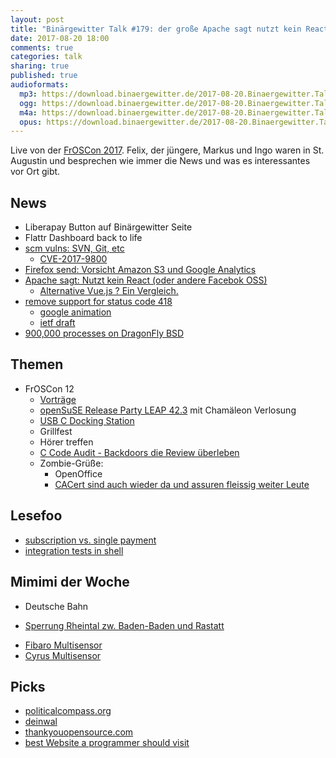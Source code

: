 ```yaml
---
layout: post
title: "Binärgewitter Talk #179: der große Apache sagt nutzt kein React"
date: 2017-08-20 18:00
comments: true
categories: talk
sharing: true
published: true
audioformats:
  mp3: https://download.binaergewitter.de/2017-08-20.Binaergewitter.Talk.179.mp3
  ogg: https://download.binaergewitter.de/2017-08-20.Binaergewitter.Talk.179.ogg
  m4a: https://download.binaergewitter.de/2017-08-20.Binaergewitter.Talk.179.m4a
  opus: https://download.binaergewitter.de/2017-08-20.Binaergewitter.Talk.179.opus
---
```

Live von der [FrOSCon 2017](http://froscon.de/). Felix, der jüngere, Markus und Ingo waren in St. Augustin und besprechen wie immer die News und was es
interessantes vor Ort gibt.

## News
- Liberapay Button auf Binärgewitter Seite
- Flattr Dashboard back to life
- [scm vulns: SVN, Git, etc](http://blog.recurity-labs.com/2017-08-10/scm-vulns)
  * [CVE-2017-9800](https://subversion.apache.org/security/CVE-2017-9800-advisory.txt)
- [Firefox send: Vorsicht Amazon S3 und Google Analytics](https://www.kuketz-blog.de/firefox-send-setzt-mozilla-erneut-auf-google-analytics/)
- [Apache sagt: Nutzt kein React (oder andere Facebok OSS)](
https://www.heise.de/developer/meldung/Apache-Software-Foundation-will-keine-Projekte-mit-Facebook-Lizenz-unter-ihrem-Dach-3778887.html)
  * [Alternative Vue.js ? Ein Vergleich.](https://vuejs.org/v2/guide/comparison.html#React)
- [remove support for status code 418](https://github.com/golang/go/issues/21326)
  * [google animation](https://www.google.com/teapot)
  * [ietf draft](https://tools.ietf.org/id/draft-nottingham-thanks-larry-00.html)
- [900,000 processes on DragonFly BSD](http://lists.dragonflybsd.org/pipermail/users/2017-August/313552.html)

## Themen
- FrOSCon 12
    * [Vorträge](https://media.ccc.de/c/froscon2017)
    * [openSuSE Release Party LEAP 42.3](https://news.opensuse.org/2017/07/17/plan-a-community-release-party-for-opensuse-leap-42-3/) mit Chamäleon Verlosung
    * [USB C Docking Station](http://amzn.to/2w0hjIk)
    * Grillfest
    * Hörer treffen
    * [C Code Audit - Backdoors die Review überleben](http://underhanded-c.org/)
    * Zombie-Grüße:
      - OpenOffice
      - [CACert sind auch wieder da und assuren fleissig weiter Leute](http://blog.cacert.org/2017/08/cacert-and-secure-u-at-froscon-2017/)

## Lesefoo
- [subscription vs. single payment](https://medium.com/building-ulysses/why-were-switching-ulysses-to-subscription-47f80b07a9cd)
- [integration tests in shell](https://zachholman.com/posts/integration-tests)

## Mimimi der Woche
- Deutsche Bahn
 * [Sperrung Rheintal zw. Baden-Baden und Rastatt](
https://www.swr.de/swraktuell/bw/sperrung-dauert-wohl-noch-bis-mitte-september/-/id=1622/did=20127050/nid=1622/ushjxw/index.html)
- [Fibaro Multisensor](http://amzn.to/2veuxO3)
- [Cyrus Multisensor](http://amzn.to/2xfWN4r)

## Picks
- [politicalcompass.org](https://www.politicalcompass.org)
- [deinwal](https://deinwal.de/home)
- [thankyouopensource.com](https://web.archive.org/web/20170729063312/https://www.thankyouopensource.com/)
- [best Website a programmer should visit](https://github.com/sdmg15/Best-websites-a-programmer-should-visit)
